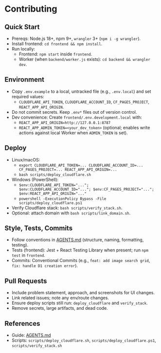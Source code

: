 # Contributing

## Quick Start
- Prereqs: Node.js 18+, npm 9+, `wrangler` 3+ (`npm i -g wrangler`).
- Install frontend: `cd frontend && npm install`.
- Run locally:
  - Frontend: `npm start` inside `frontend`.
  - Worker (when `backend/worker.js` exists): `cd backend && wrangler dev`.

## Environment
- Copy `.env.example` to a local, untracked file (e.g., `.env.local`) and set required values:
  - `CLOUDFLARE_API_TOKEN`, `CLOUDFLARE_ACCOUNT_ID`, `CF_PAGES_PROJECT`, `REACT_APP_API_ORIGIN`.
- Do not commit secrets. Keep `.env*` files out of version control.
 - Dev convenience: Create `frontend/.env.development.local` with:
   - `REACT_APP_API_ORIGIN=http://127.0.0.1:8787`
   - `REACT_APP_ADMIN_TOKEN=<your_dev_token>` (optional; enables write actions against local Worker when `ADMIN_TOKEN` is set).

## Deploy
- Linux/macOS:
  - `export CLOUDFLARE_API_TOKEN=... CLOUDFLARE_ACCOUNT_ID=... CF_PAGES_PROJECT=... REACT_APP_API_ORIGIN=...`
  - `bash scripts/deploy_cloudflare.sh`
- Windows (PowerShell):
  - `$env:CLOUDFLARE_API_TOKEN="..."; $env:CLOUDFLARE_ACCOUNT_ID="..."; $env:CF_PAGES_PROJECT="..."; $env:REACT_APP_API_ORIGIN="..."`
  - `powershell -ExecutionPolicy Bypass -File scripts/deploy_cloudflare.ps1`
- Verify Cloudflare stack: `bash scripts/verify_stack.sh`.
- Optional: attach domain with `bash scripts/link_domain.sh`.

## Style, Tests, Commits
- Follow conventions in [AGENTS.md](AGENTS.md) (structure, naming, formatting, testing).
- Tests (frontend): Jest + React Testing Library when present; run `npm test` in `frontend`.
- Commits: Conventional Commits (e.g., `feat: add image search grid`, `fix: handle D1 creation error`).

## Pull Requests
- Include problem statement, approach, and screenshots for UI changes.
- Link related issues; note any env/route changes.
- Ensure deploy scripts still run: `deploy_cloudflare` and `verify_stack`.
- Remove secrets, large artifacts, and dead code.

## References
- Guide: [AGENTS.md](AGENTS.md)
- Scripts: `scripts/deploy_cloudflare.sh`, `scripts/deploy_cloudflare.ps1`, `scripts/verify_stack.sh`
